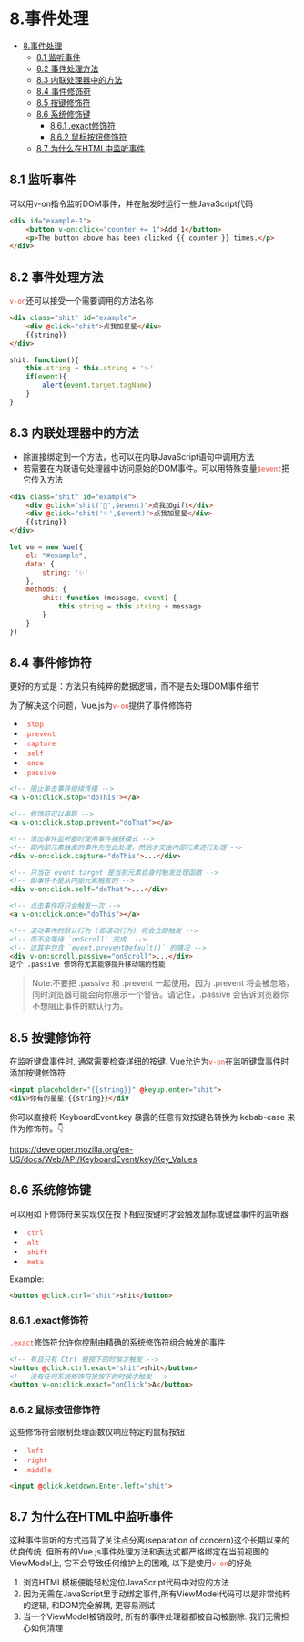 # 8.事件处理

- [8.事件处理](#8事件处理)
  - [8.1 监听事件](#81-监听事件)
  - [8.2 事件处理方法](#82-事件处理方法)
  - [8.3 内联处理器中的方法](#83-内联处理器中的方法)
  - [8.4 事件修饰符](#84-事件修饰符)
  - [8.5 按键修饰符](#85-按键修饰符)
  - [8.6 系统修饰键](#86-系统修饰键)
    - [8.6.1 .exact修饰符](#861-exact修饰符)
    - [8.6.2 鼠标按钮修饰符](#862-鼠标按钮修饰符)
  - [8.7 为什么在HTML中监听事件](#87-为什么在html中监听事件)

## 8.1 监听事件

可以用v-on指令监听DOM事件，并在触发时运行一些JavaScript代码

```html
<div id="example-1">
    <button v-on:click="counter += 1">Add 1</button>
    <p>The button above has been clicked {{ counter }} times.</p>
</div>
```

## 8.2 事件处理方法

<code style="color:#ea4335">v-on</code>还可以接受一个需要调用的方法名称

```html
<div class="shit" id="example">
    <div @click="shit">点我加星星</div>
    {{string}}
</div>
```

```js
shit: function(){
    this.string = this.string + '✨'
    if(event){
        alert(event.target.tagName)
    }
}
```

## 8.3 内联处理器中的方法

- 除直接绑定到一个方法，也可以在内联JavaScript语句中调用方法
- 若需要在内联语句处理器中访问原始的DOM事件。可以用特殊变量<code style="color:#ea4335">$event</code>把它传入方法

```html
<div class="shit" id="example">
    <div @click="shit('🎉',$event)">点我加gift</div>
    <div @click="shit('✨',$event)">点我加星星</div>
    {{string}}
</div>
```

```js
let vm = new Vue({
    el: "#example",
    data: {
        string: '✨'
    },
    methods: {
        shit: function (message, event) {
            this.string = this.string + message
        }
    }
})
```

## 8.4 事件修饰符

更好的方式是：方法只有纯粹的数据逻辑，而不是去处理DOM事件细节

为了解决这个问题，Vue.js为<code style="color:#ea4335">v-on</code>提供了事件修饰符

- <code style="color:#ea4335">.stop</code>
- <code style="color:#ea4335">.prevent</code>
- <code style="color:#ea4335">.capture</code>
- <code style="color:#ea4335">.self</code>
- <code style="color:#ea4335">.once</code>
- <code style="color:#ea4335">.passive</code>

```html
<!-- 阻止单击事件继续传播 -->
<a v-on:click.stop="doThis"></a>

<!-- 修饰符可以串联 -->
<a v-on:click.stop.prevent="doThat"></a>

<!-- 添加事件监听器时使用事件捕获模式 -->
<!-- 即内部元素触发的事件先在此处理，然后才交由内部元素进行处理 -->
<div v-on:click.capture="doThis">...</div>

<!-- 只当在 event.target 是当前元素自身时触发处理函数 -->
<!-- 即事件不是从内部元素触发的 -->
<div v-on:click.self="doThat">...</div>

<!-- 点击事件将只会触发一次 -->
<a v-on:click.once="doThis"></a>

<!-- 滚动事件的默认行为 (即滚动行为) 将会立即触发 -->
<!-- 而不会等待 `onScroll` 完成  -->
<!-- 这其中包含 `event.preventDefault()` 的情况 -->
<div v-on:scroll.passive="onScroll">...</div>
这个 .passive 修饰符尤其能够提升移动端的性能
```

>Note:不要把 .passive 和 .prevent 一起使用，因为 .prevent 将会被忽略，同时浏览器可能会向你展示一个警告。请记住，.passive 会告诉浏览器你不想阻止事件的默认行为。

## 8.5 按键修饰符

在监听键盘事件时, 通常需要检查详细的按键. Vue允许为<code style="color:#ea4335">v-on</code>在监听键盘事件时添加按键修饰符

```html
<input placeholder="{{string}}" @keyup.enter="shit">
<div>你有的星星:{{string}}</div
```

你可以直接将 KeyboardEvent.key 暴露的任意有效按键名转换为 kebab-case 来作为修饰符。👇

<https://developer.mozilla.org/en-US/docs/Web/API/KeyboardEvent/key/Key_Values>

## 8.6 系统修饰键

可以用如下修饰符来实现仅在按下相应按键时才会触发鼠标或键盘事件的监听器

- <code style="color:#ea4335">.ctrl</code>
- <code style="color:#ea4335">.alt</code>
- <code style="color:#ea4335">.shift</code>
- <code style="color:#ea4335">.meta</code>

Example:

```html
<button @click.ctrl="shit">shit</button>
```

### 8.6.1 .exact修饰符

<code style="color:#ea4335">.exact</code>修饰符允许你控制由精确的系统修饰符组合触发的事件

```html
<!-- 有且只有 Ctrl 被按下的时候才触发 -->
<button @click.ctrl.exact="shit">shit</button>
<!-- 没有任何系统修饰符被按下的时候才触发 -->
<button v-on:click.exact="onClick">A</button>
```

### 8.6.2 鼠标按钮修饰符

这些修饰符会限制处理函数仅响应特定的鼠标按钮

- <code style="color:#ea4335">.left</code>
- <code style="color:#ea4335">.right</code>
- <code style="color:#ea4335">.middle</code>

```html
<input @click.ketdown.Enter.left="shit">
```

## 8.7 为什么在HTML中监听事件

这种事件监听的方式违背了关注点分离(separation of concern)这个长期以来的优良传统. 但所有的Vue.js事件处理方法和表达式都严格绑定在当前视图的ViewModel上, 它不会导致任何维护上的困难, 以下是使用<code style="color:#ea4335">v-on</code>的好处

1. 浏览HTML模板便能轻松定位JavaScript代码中对应的方法
2. 因为无需在JavaScript里手动绑定事件,所有ViewModel代码可以是非常纯粹的逻辑, 和DOM完全解耦, 更容易测试
3. 当一个ViewModel被销毁时, 所有的事件处理器都被自动被删除. 我们无需担心如何清理
